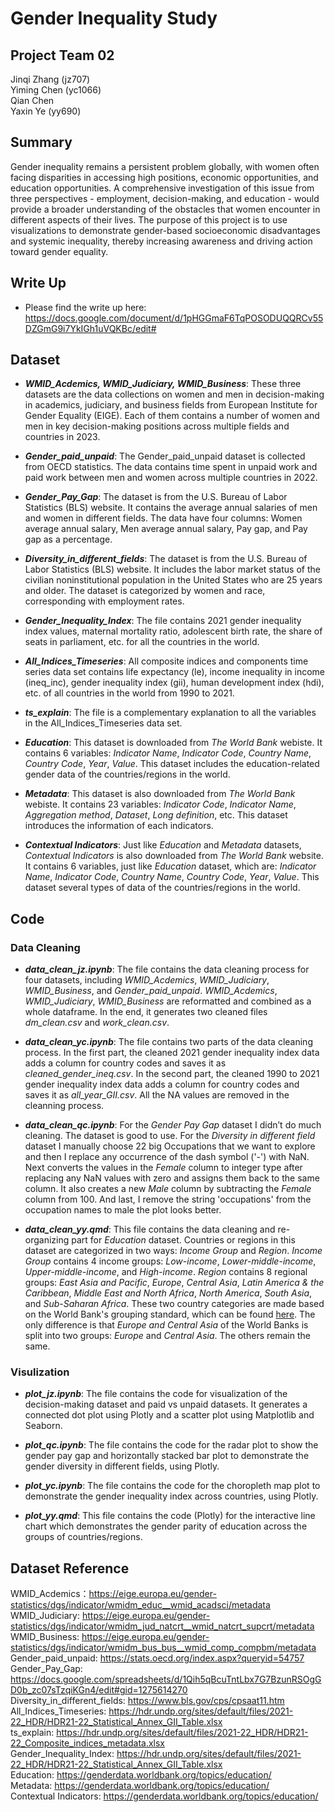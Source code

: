 # Gender Inequality Study

## Project Team 02 
Jinqi Zhang (jz707) \
Yiming Chen (yc1066) \
Qian Chen \
Yaxin Ye (yy690)

## Summary 
Gender inequality remains a persistent problem globally, with women often facing disparities in accessing high positions, economic opportunities, and education opportunities. A comprehensive investigation of this issue from three perspectives - employment, decision-making, and education - would provide a broader understanding of the obstacles that women encounter in different aspects of their lives. The purpose of this project is to use visualizations to demonstrate gender-based socioeconomic disadvantages and systemic inequality, thereby increasing awareness and driving action toward gender equality.

## Write Up

* Please find the write up here: https://docs.google.com/document/d/1pHGGmaF6TqPOSODUQQRCv55DZGmG9i7YkIGh1uVQKBc/edit#

## Dataset
* ***WMID_Acdemics, WMID_Judiciary, WMID_Business***: These three datasets are the data collections on women and men in decision-making in academics, judiciary, and business fields from European Institute for Gender Equality (EIGE). Each of them contains a number of women and men in key decision-making positions across multiple fields and countries in 2023. 

* ***Gender_paid_unpaid***: The Gender_paid_unpaid dataset is collected from OECD statistics. The data contains time spent in unpaid work and paid work between men and women across multiple countries in 2022.

* ***Gender_Pay_Gap***: The dataset is from the U.S. Bureau of Labor Statistics (BLS) website. It contains the average annual salaries of men and women in different fields. The data have four columns: Women average annual salary, Men average annual salary, Pay gap, and Pay gap as a percentage. 

* ***Diversity_in_different_fields***: The dataset is from the U.S. Bureau of Labor Statistics (BLS) website. It includes the labor market status of the civilian noninstitutional population in the United States who are 25 years and older. The dataset is categorized by women and race, corresponding with employment rates.

* ***Gender_Inequality_Index***: The file contains 2021 gender inequality index values, maternal mortality ratio, adolescent birth rate, the share of seats in parliament, etc. for all the countries in the world. 

* ***All_Indices_Timeseries***: All composite indices and components time series data set contains life expectancy (le), income inequality in income (ineq_inc), gender inequality index (gii), human development index (hdi), etc. of all countries in the world from 1990 to 2021.

* ***ts_explain***: The file is a complementary explanation to all the variables in the All_Indices_Timeseries data set. 

* ***Education***: This dataset is downloaded from *The World Bank* webiste. It contains 6 variables: *Indicator Name*, *Indicator Code*, *Country Name*, *Country Code*, *Year*, *Value*. This dataset includes the education-related gender data of the countries/regions in the world.

* ***Metadata***: This dataset is also downloaded from *The World Bank* webiste. It contains 23 variables: *Indicator Code*, *Indicator Name*, *Aggregation method*, *Dataset*, *Long definition*, etc. This dataset introduces the information of each indicators.

* ***Contextual Indicators***: Just like *Education* and *Metadata* datasets, *Contextual Indicators* is also downloaded from *The World Bank* website. It contains 6 variables, just like *Education* dataset, which are: *Indicator Name*, *Indicator Code*, *Country Name*, *Country Code*, *Year*, *Value*. This dataset several types of data of the countries/regions in the world.

## Code

### Data Cleaning

* ***data_clean_jz.ipynb***: The file contains the data cleaning process for four datasets, including *WMID_Acdemics*, *WMID_Judiciary*, *WMID_Business*, and *Gender_paid_unpaid*. *WMID_Acdemics*, *WMID_Judiciary*, *WMID_Business* are reformatted and combined as a whole dataframe. In the end, it generates two cleaned files *dm_clean.csv* and *work_clean.csv*. 

* ***data_clean_yc.ipynb***: The file contains two parts of the data cleaning process. In the first part, the cleaned 2021 gender inequality index data adds a column for country codes and saves it as *cleaned_gender_ineq.csv*. In the second part,  the cleaned 1990 to 2021 gender inequality index data adds a column for country codes and saves it as *all_year_GII.csv*. All the NA values are removed in the cleanning process.

* ***data_clean_qc.ipynb***: For the *Gender Pay Gap* dataset I didn’t do much cleaning. The dataset is good to use. For the *Diversity in different field* dataset I manually choose 22 big Occupations that we want to explore and then I replace any occurrence of the dash symbol ('-') with NaN. Next converts the values in the *Female* column to integer type after replacing any NaN values with zero and assigns them back to the same column. It also creates a new *Male* column by subtracting the *Female* column from 100. And last, I remove the string 'occupations' from the occupation names to male the plot looks better.


* ***data_clean_yy.qmd***: This file contains the data cleaning and re-organizing part for *Education* dataset. Countries or regions in this dataset are categorized in two ways: *Income Group* and *Region*. *Income Group* contains 4 income groups: *Low-income*, *Lower-middle-income*, *Upper-middle-income*, and *High-income*. *Region* contains 8 regional groups: *East Asia and Pacific*, *Europe*, *Central Asia*, *Latin America & the Caribbean*, *Middle East and North Africa*, *North America*, *South Asia*, and *Sub-Saharan Africa*. These two country categories are made based on the World Bank's grouping standard, which can be found [here](https://datahelpdesk.worldbank.org/knowledgebase/articles/906519-world-bank-country-and-lending-groups). The only difference is that *Europe and Central Asia* of the World Banks is split into two groups: *Europe* and *Central Asia*. The others remain the same.

### Visulization

* ***plot_jz.ipynb***: The file contains the code for visualization of the decision-making dataset and paid vs unpaid datasets. It generates a connected dot plot using Plotly and a scatter plot using Matplotlib and Seaborn.

* ***plot_qc.ipynb***: The file contains the code for the radar plot to show the gender pay gap and horizontally stacked bar plot to demonstrate the gender diversity in different fields, using Plotly.

* ***plot_yc.ipynb***: The file contains the code for the choropleth map plot to demonstrate the gender inequality index across countries, using Plotly.

* ***plot_yy.qmd***: This file contains the code (Plotly) for the interactive line chart which demonstrates the gender parity of education across the groups of countries/regions.

## Dataset Reference

WMID_Acdemics：https://eige.europa.eu/gender-statistics/dgs/indicator/wmidm_educ__wmid_acadsci/metadata \
WMID_Judiciary: https://eige.europa.eu/gender-statistics/dgs/indicator/wmidm_jud_natcrt__wmid_natcrt_supcrt/metadata \
WMID_Business: https://eige.europa.eu/gender-statistics/dgs/indicator/wmidm_bus_bus__wmid_comp_compbm/metadata \
Gender_paid_unpaid: https://stats.oecd.org/index.aspx?queryid=54757 \
Gender_Pay_Gap: https://docs.google.com/spreadsheets/d/1Qih5qBcuTntLbx7G7BzunRSOgGD0b_zc07sTzqiKGn4/edit#gid=1275614270 \
Diversity_in_different_fields: https://www.bls.gov/cps/cpsaat11.htm \
All_Indices_Timeseries: https://hdr.undp.org/sites/default/files/2021-22_HDR/HDR21-22_Statistical_Annex_GII_Table.xlsx \
ts_explain: https://hdr.undp.org/sites/default/files/2021-22_HDR/HDR21-22_Composite_indices_metadata.xlsx \
Gender_Inequality_Index: https://hdr.undp.org/sites/default/files/2021-22_HDR/HDR21-22_Statistical_Annex_GII_Table.xlsx \
Education: https://genderdata.worldbank.org/topics/education/ \
Metadata: https://genderdata.worldbank.org/topics/education/ \
Contextual Indicators: https://genderdata.worldbank.org/topics/education/
